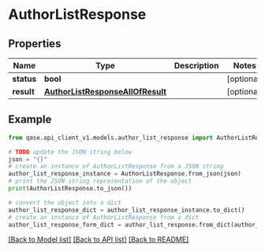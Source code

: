 # AuthorListResponse


## Properties

Name | Type | Description | Notes
------------ | ------------- | ------------- | -------------
**status** | **bool** |  | [optional] 
**result** | [**AuthorListResponseAllOfResult**](AuthorListResponseAllOfResult.md) |  | [optional] 

## Example

```python
from qase.api_client_v1.models.author_list_response import AuthorListResponse

# TODO update the JSON string below
json = "{}"
# create an instance of AuthorListResponse from a JSON string
author_list_response_instance = AuthorListResponse.from_json(json)
# print the JSON string representation of the object
print(AuthorListResponse.to_json())

# convert the object into a dict
author_list_response_dict = author_list_response_instance.to_dict()
# create an instance of AuthorListResponse from a dict
author_list_response_form_dict = author_list_response.from_dict(author_list_response_dict)
```
[[Back to Model list]](../README.md#documentation-for-models) [[Back to API list]](../README.md#documentation-for-api-endpoints) [[Back to README]](../README.md)


